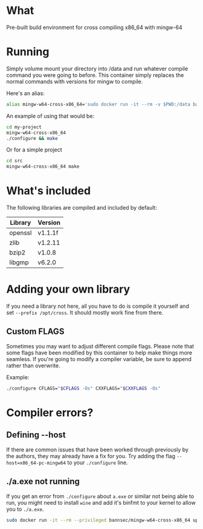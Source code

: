 # What
Pre-built build environment for cross compiling x86_64 with mingw-64

# Running
Simply volume mount your directory into /data and run whatever compile command you were going to before. This container simply replaces the normal commands with versions for mingw to compile.

Here's an alias:

```bash
alias mingw-w64-cross-x86_64='sudo docker run -it --rm -v $PWD:/data bannsec/mingw-w64-cross-x86_64 $@'
```

An example of using that would be:

```bash
cd my-project
mingw-w64-cross-x86_64
./configure && make
```

Or for a simple project

```bash
cd src
mingw-w64-cross-x86_64 make
```

# What's included

The following libraries are compiled and included by default:

| Library | Version |
| ------- | ------- |
| openssl | v1.1.1f |
| zlib    | v1.2.11 |
| bzip2   | v1.0.8  |
| libgmp  | v6.2.0  |

# Adding your own library

If you need a library not here, all you have to do is compile it yourself and set `--prefix /opt/cross`. It should mostly work fine from there.

## Custom FLAGS

Sometimes you may want to adjust different compile flags. Please note that some flags have been modified by this container to help make things more seamless. If you're going to modify a compiler variable, be sure to append rather than overwrite.

Example:

```bash
./configure CFLAGS="$CFLAGS -Os" CXXFLAGS="$CXXFLAGS -Os"
```

# Compiler errors?

## Defining --host
If there are common issues that have been worked through previously by the authors, they may already have a fix for you. Try adding the flag `--host=x86_64-pc-mingw64` to your `./configure` line.

## ./a.exe not running
If you get an error from `./configure` about `a.exe` or similar not being able to run, you might need to install `wine` and add it's binfmt to your kernel to allow you to `./a.exe`.

```bash
sudo docker run -it --rm --privileged bannsec/mingw-w64-cross-x86_64 update-binfmts --enable wine
```
